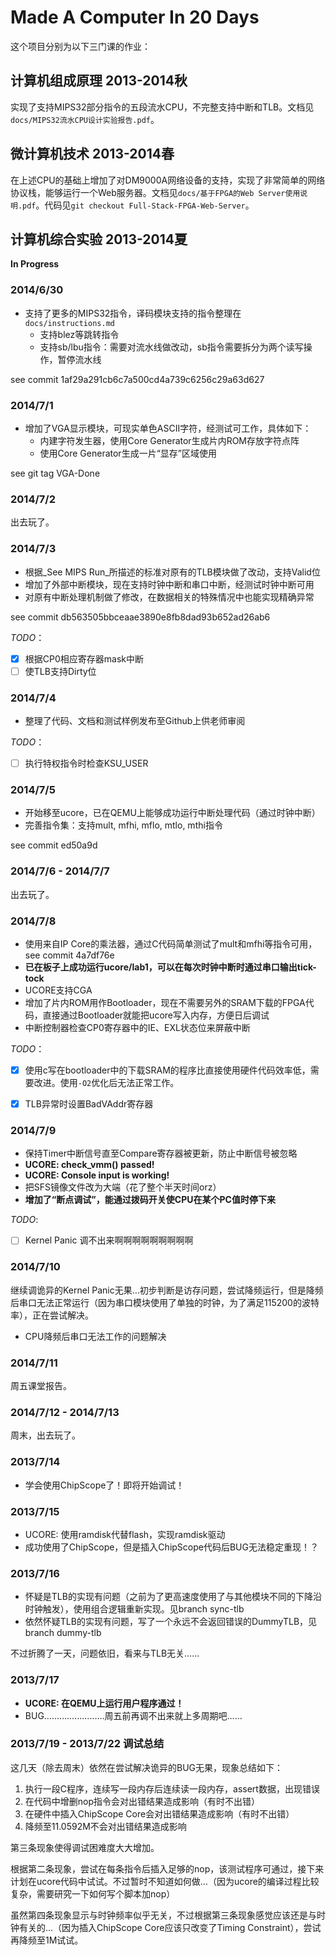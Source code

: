
# Made A Computer In 20 Days

这个项目分别为以下三门课的作业：

## 计算机组成原理 2013-2014秋

实现了支持MIPS32部分指令的五段流水CPU，不完整支持中断和TLB。文档见`docs/MIPS32流水CPU设计实验报告.pdf`。

## 微计算机技术 2013-2014春

在上述CPU的基础上增加了对DM9000A网络设备的支持，实现了非常简单的网络协议栈，能够运行一个Web服务器。文档见`docs/基于FPGA的Web Server使用说明.pdf`。代码见`git checkout Full-Stack-FPGA-Web-Server`。

## 计算机综合实验 2013-2014夏

__In Progress__

### 2014/6/30

- 支持了更多的MIPS32指令，译码模块支持的指令整理在`docs/instructions.md`
    - 支持blez等跳转指令
    - 支持sb/lbu指令：需要对流水线做改动，sb指令需要拆分为两个读写操作，暂停流水线

see commit 1af29a291cb6c7a500cd4a739c6256c29a63d627

### 2014/7/1

- 增加了VGA显示模块，可现实单色ASCII字符，经测试可工作，具体如下：
    + 内建字符发生器，使用Core Generator生成片内ROM存放字符点阵
    + 使用Core Generator生成一片“显存”区域使用

see git tag VGA-Done

### 2014/7/2

出去玩了。

### 2014/7/3

- 根据_See MIPS Run_所描述的标准对原有的TLB模块做了改动，支持Valid位
- 增加了外部中断模块，现在支持时钟中断和串口中断，经测试时钟中断可用
- 对原有中断处理机制做了修改，在数据相关的特殊情况中也能实现精确异常

see commit db563505bbceaae3890e8fb8dad93b652ad26ab6

*TODO*：

- [x] 根据CP0相应寄存器mask中断 
- [ ] 使TLB支持Dirty位

### 2014/7/4

- 整理了代码、文档和测试样例发布至Github上供老师审阅

*TODO*：

- [ ] 执行特权指令时检查KSU_USER

### 2014/7/5

- 开始移至ucore，已在QEMU上能够成功运行中断处理代码（通过时钟中断）
- 完善指令集：支持mult, mfhi, mflo, mtlo, mthi指令

see commit ed50a9d

### 2014/7/6 - 2014/7/7

出去玩了。

### 2014/7/8

- 使用来自IP Core的乘法器，通过C代码简单测试了mult和mfhi等指令可用，see commit 4a7df76e
- **已在板子上成功运行ucore/lab1，可以在每次时钟中断时通过串口输出tick-tock**
- UCORE支持CGA
- 增加了片内ROM用作Bootloader，现在不需要另外的SRAM下载的FPGA代码，直接通过Bootloader就能把ucore写入内存，方便日后调试
- 中断控制器检查CP0寄存器中的IE、EXL状态位来屏蔽中断

*TODO*：

- [x] 使用c写在bootloader中的下载SRAM的程序比直接使用硬件代码效率低，需要改进。使用`-O2`优化后无法正常工作。
- [x] TLB异常时设置BadVAddr寄存器


### 2014/7/9

- 保持Timer中断信号直至Compare寄存器被更新，防止中断信号被忽略
- **UCORE: check_vmm() passed!**
- **UCORE: Console input is working!**
- 把SFS镜像文件改为大端（花了整个半天时间orz）
- **增加了“断点调试”，能通过拨码开关使CPU在某个PC值时停下来**

*TODO*:

- [ ] Kernel Panic 调不出来啊啊啊啊啊啊啊啊啊


### 2014/7/10

继续调诡异的Kernel Panic无果…初步判断是访存问题，尝试降频运行，但是降频后串口无法正常运行（因为串口模块使用了单独的时钟，为了满足115200的波特率），正在尝试解决。

- CPU降频后串口无法工作的问题解决

### 2014/7/11

周五课堂报告。

### 2014/7/12 - 2014/7/13

周末，出去玩了。

### 2013/7/14

- 学会使用ChipScope了！即将开始调试！

### 2013/7/15

- UCORE: 使用ramdisk代替flash，实现ramdisk驱动
- 成功使用了ChipScope，但是插入ChipScope代码后BUG无法稳定重现！？

### 2013/7/16

- 怀疑是TLB的实现有问题（之前为了更高速度使用了与其他模块不同的下降沿时钟触发），使用组合逻辑重新实现。见branch sync-tlb
- 依然怀疑TLB的实现有问题，写了一个永远不会返回错误的DummyTLB，见branch dummy-tlb

不过折腾了一天，问题依旧，看来与TLB无关……

### 2013/7/17

- **UCORE: 在QEMU上运行用户程序通过！**
- BUG……………………周五前再调不出来就上多周期吧……

### 2013/7/19 - 2013/7/22 调试总结

这几天（除去周末）依然在尝试解决诡异的BUG无果，现象总结如下：

1. 执行一段C程序，连续写一段内存后连续读一段内存，assert数据，出现错误
2. 在代码中增删nop指令会对出错结果造成影响（有时不出错）
3. 在硬件中插入ChipScope Core会对出错结果造成影响（有时不出错）
4. 降频至11.0592M不会对出错结果造成影响

第三条现象使得调试困难度大大增加。

根据第二条现象，尝试在每条指令后插入足够的nop，该测试程序可通过，接下来计划在ucore代码中试试。不过暂时不知道如何做…（因为ucore的编译过程比较复杂，需要研究一下如何写个脚本加nop）

虽然第四条现象显示与时钟频率似乎无关，不过根据第三条现象感觉应该还是与时钟有关的…（因为插入ChipScope Core应该只改变了Timing Constraint），尝试再降频至1M试试。
